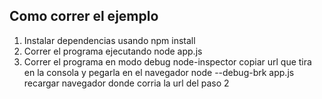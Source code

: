 Como correr el ejemplo
----------------------

1. Instalar dependencias usando
    npm install
2. Correr el programa ejecutando
    node app.js
3. Correr el programa en modo debug
    node-inspector
    copiar url que tira en la consola y pegarla en el navegador
    node --debug-brk app.js
    recargar navegador donde corria la url del paso 2    
